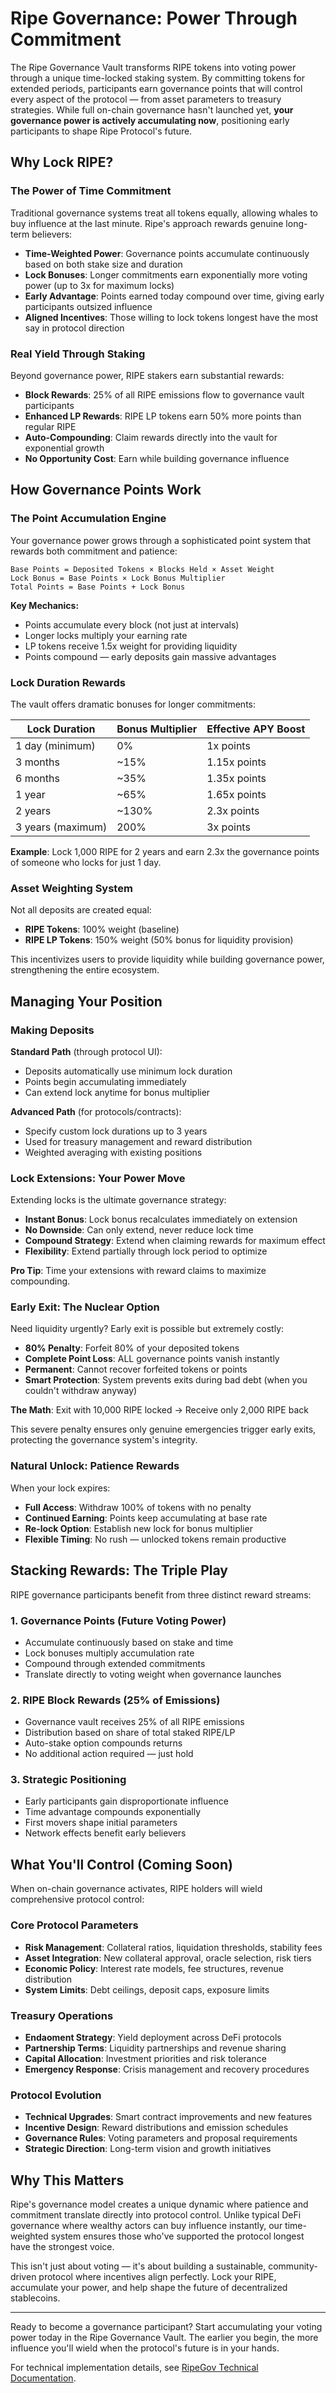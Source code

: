 # Ripe Governance: Power Through Commitment

The Ripe Governance Vault transforms RIPE tokens into voting power through a unique time-locked staking system. By committing tokens for extended periods, participants earn governance points that will control every aspect of the protocol — from asset parameters to treasury strategies. While full on-chain governance hasn't launched yet, **your governance power is actively accumulating now**, positioning early participants to shape Ripe Protocol's future.

## Why Lock RIPE?

### The Power of Time Commitment

Traditional governance systems treat all tokens equally, allowing whales to buy influence at the last minute. Ripe's approach rewards genuine long-term believers:

- **Time-Weighted Power**: Governance points accumulate continuously based on both stake size and duration
- **Lock Bonuses**: Longer commitments earn exponentially more voting power (up to 3x for maximum locks)
- **Early Advantage**: Points earned today compound over time, giving early participants outsized influence
- **Aligned Incentives**: Those willing to lock tokens longest have the most say in protocol direction

### Real Yield Through Staking

Beyond governance power, RIPE stakers earn substantial rewards:

- **Block Rewards**: 25% of all RIPE emissions flow to governance vault participants
- **Enhanced LP Rewards**: RIPE LP tokens earn 50% more points than regular RIPE
- **Auto-Compounding**: Claim rewards directly into the vault for exponential growth
- **No Opportunity Cost**: Earn while building governance influence

## How Governance Points Work

### The Point Accumulation Engine

Your governance power grows through a sophisticated point system that rewards both commitment and patience:

```
Base Points = Deposited Tokens × Blocks Held × Asset Weight
Lock Bonus = Base Points × Lock Bonus Multiplier
Total Points = Base Points + Lock Bonus
```

**Key Mechanics:**
- Points accumulate every block (not just at intervals)
- Longer locks multiply your earning rate
- LP tokens receive 1.5x weight for providing liquidity
- Points compound — early deposits gain massive advantages

### Lock Duration Rewards

The vault offers dramatic bonuses for longer commitments:

| Lock Duration | Bonus Multiplier | Effective APY Boost |
|--------------|------------------|---------------------|
| 1 day (minimum) | 0% | 1x points |
| 3 months | ~15% | 1.15x points |
| 6 months | ~35% | 1.35x points |
| 1 year | ~65% | 1.65x points |
| 2 years | ~130% | 2.3x points |
| 3 years (maximum) | 200% | 3x points |

**Example**: Lock 1,000 RIPE for 2 years and earn 2.3x the governance points of someone who locks for just 1 day.

### Asset Weighting System

Not all deposits are created equal:

- **RIPE Tokens**: 100% weight (baseline)
- **RIPE LP Tokens**: 150% weight (50% bonus for liquidity provision)

This incentivizes users to provide liquidity while building governance power, strengthening the entire ecosystem.

## Managing Your Position

### Making Deposits

**Standard Path** (through protocol UI):
- Deposits automatically use minimum lock duration
- Points begin accumulating immediately
- Can extend lock anytime for bonus multiplier

**Advanced Path** (for protocols/contracts):
- Specify custom lock durations up to 3 years
- Used for treasury management and reward distribution
- Weighted averaging with existing positions

### Lock Extensions: Your Power Move

Extending locks is the ultimate governance strategy:
- **Instant Bonus**: Lock bonus recalculates immediately on extension
- **No Downside**: Can only extend, never reduce lock time
- **Compound Strategy**: Extend when claiming rewards for maximum effect
- **Flexibility**: Extend partially through lock period to optimize

**Pro Tip**: Time your extensions with reward claims to maximize compounding.

### Early Exit: The Nuclear Option

Need liquidity urgently? Early exit is possible but extremely costly:

- **80% Penalty**: Forfeit 80% of your deposited tokens
- **Complete Point Loss**: ALL governance points vanish instantly
- **Permanent**: Cannot recover forfeited tokens or points
- **Smart Protection**: System prevents exits during bad debt (when you couldn't withdraw anyway)

**The Math**: Exit with 10,000 RIPE locked → Receive only 2,000 RIPE back

This severe penalty ensures only genuine emergencies trigger early exits, protecting the governance system's integrity.

### Natural Unlock: Patience Rewards

When your lock expires:
- **Full Access**: Withdraw 100% of tokens with no penalty
- **Continued Earning**: Points keep accumulating at base rate
- **Re-lock Option**: Establish new lock for bonus multiplier
- **Flexible Timing**: No rush — unlocked tokens remain productive

## Stacking Rewards: The Triple Play

RIPE governance participants benefit from three distinct reward streams:

### 1. Governance Points (Future Voting Power)
- Accumulate continuously based on stake and time
- Lock bonuses multiply accumulation rate
- Compound through extended commitments
- Translate directly to voting weight when governance launches

### 2. RIPE Block Rewards (25% of Emissions)
- Governance vault receives 25% of all RIPE emissions
- Distribution based on share of total staked RIPE/LP
- Auto-stake option compounds returns
- No additional action required — just hold

### 3. Strategic Positioning
- Early participants gain disproportionate influence
- Time advantage compounds exponentially
- First movers shape initial parameters
- Network effects benefit early believers

## What You'll Control (Coming Soon)

When on-chain governance activates, RIPE holders will wield comprehensive protocol control:

### Core Protocol Parameters
- **Risk Management**: Collateral ratios, liquidation thresholds, stability fees
- **Asset Integration**: New collateral approval, oracle selection, risk tiers
- **Economic Policy**: Interest rate models, fee structures, revenue distribution
- **System Limits**: Debt ceilings, deposit caps, exposure limits

### Treasury Operations
- **Endaoment Strategy**: Yield deployment across DeFi protocols
- **Partnership Terms**: Liquidity partnerships and revenue sharing
- **Capital Allocation**: Investment priorities and risk tolerance
- **Emergency Response**: Crisis management and recovery procedures

### Protocol Evolution
- **Technical Upgrades**: Smart contract improvements and new features
- **Incentive Design**: Reward distributions and emission schedules
- **Governance Rules**: Voting parameters and proposal requirements
- **Strategic Direction**: Long-term vision and growth initiatives

## Why This Matters

Ripe's governance model creates a unique dynamic where patience and commitment translate directly into protocol control. Unlike typical DeFi governance where wealthy actors can buy influence instantly, our time-weighted system ensures those who've supported the protocol longest have the strongest voice.

This isn't just about voting — it's about building a sustainable, community-driven protocol where incentives align perfectly. Lock your RIPE, accumulate your power, and help shape the future of decentralized stablecoins.

---

Ready to become a governance participant? Start accumulating your voting power today in the Ripe Governance Vault. The earlier you begin, the more influence you'll wield when the protocol's future is in your hands.

For technical implementation details, see [RipeGov Technical Documentation](../technical/vaults/RipeGov.md).